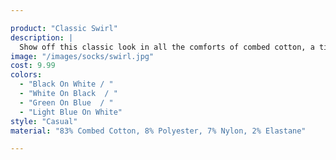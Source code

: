 ```yaml
---

product: "Classic Swirl"
description: |
  Show off this classic look in all the comforts of combed cotton, a timeless number that's ready to become a staple in your every day wardrobe rotation.
image: "/images/socks/swirl.jpg"
cost: 9.99
colors:
  - "Black On White / "
  - "White On Black  / "
  - "Green On Blue  / "
  - "Light Blue On White"
style: "Casual"
material: "83% Combed Cotton, 8% Polyester, 7% Nylon, 2% Elastane"

---
```

